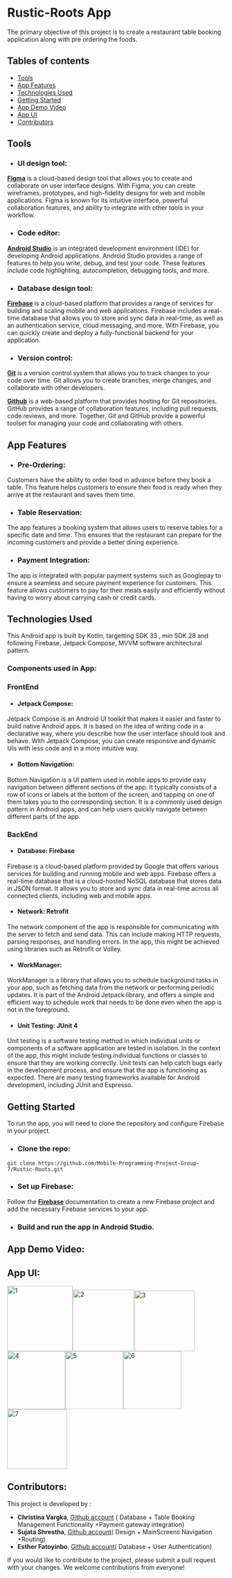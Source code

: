 # Rustic-Roots App
The primary objective of this project is to create a restaurant table booking application along with pre ordering the foods.

## Tables of contents
* [Tools](#tools)
* [App Features](#app-features)
* [Technologies Used](#technologies-used)
* [Getting Started](#getting-started)
* [App Demo Video](#app-demo-video)
* [App UI](#app-ui)
* [Contributors](#contributors)

## Tools
- ### UI design tool: 
[**Figma**](https://www.figma.com/)  is a cloud-based design tool that allows you to create and collaborate on user interface designs. With Figma, you can create wireframes, prototypes, and high-fidelity designs for web and mobile applications. Figma is known for its intuitive interface, powerful collaboration features, and ability to integrate with other tools in your workflow.
- ### Code editor:
[**Android Studio**](https://developer.android.com/studio/) is an integrated development environment (IDE) for developing Android applications. Android Studio provides a range of features to help you write, debug, and test your code. These features include code highlighting, autocompletion, debugging tools, and more.
- ### Database design tool:
[**Firebase**](https://console.firebase.google.com/u/0/) is a cloud-based platform that provides a range of services for building and scaling mobile and web applications. Firebase includes a real-time database that allows you to store and sync data in real-time, as well as an authentication service, cloud messaging, and more. With Firebase, you can quickly create and deploy a fully-functional backend for your application.
- ### Version control:
[**Git**](https://git-scm.com/) is a version control system that allows you to track changes to your code over time. Git allows you to create branches, merge changes, and collaborate with other developers.

[**Github**](https://github.com/) is a web-based platform that provides hosting for Git repositories. GitHub provides a range of collaboration features, including pull requests, code reviews, and more. Together, Git and GitHub provide a powerful toolset for managing your code and collaborating with others.

## App Features
* ### Pre-Ordering:
Customers have the ability to order food in advance before they book a table. This feature helps customers to ensure their food is ready when they arrive at the restaurant and saves them time.

* ### Table Reservation:
The app features a booking system that allows users to reserve tables for a specific date and time. This ensures that the restaurant can prepare for the incoming customers and provide a better dining experience.

* ### Payment Integration:
The app is integrated with popular payment systems such as Googlepay to ensure a seamless and secure payment experience for customers. This feature allows customers to pay for their meals easily and efficiently without having to worry about carrying cash or credit cards.

## Technologies Used
This Android app is built by Kotlin, targetting SDK 33 , min SDK 28 and following  Firebase, Jetpack Compose, MVVM software architectural pattern. 

### Components used in App: 
### FrontEnd
* #### Jetpack Compose:
Jetpack Compose is an Android UI toolkit that makes it easier and faster to build native Android apps. It is based on the idea of writing code in a declarative way, where you describe how the user interface should look and behave. With Jetpack Compose, you can create responsive and dynamic UIs with less code and in a more intuitive way.

* #### Bottom Navigation:
Bottom Navigation is a UI pattern used in mobile apps to provide easy navigation between different sections of the app. It typically consists of a row of icons or labels at the bottom of the screen, and tapping on one of them takes you to the corresponding section. It is a commonly used design pattern in Android apps, and can help users quickly navigate between different parts of the app.

### BackEnd
* #### Database: Firebase
Firebase is a cloud-based platform provided by Google that offers various services for building and running mobile and web apps. Firebase offers a real-time database that is a cloud-hosted NoSQL database that stores data in JSON format. It allows you to store and sync data in real-time across all connected clients, including web and mobile apps.

* #### Network: Retrofit
The network component of the app is responsible for communicating with the server to fetch and send data. This can include making HTTP requests, parsing responses, and handling errors. In the app, this might be achieved using libraries such as Retrofit or Volley.

* #### WorkManager:
WorkManager is a library that allows you to schedule background tasks in your app, such as fetching data from the network or performing periodic updates. It is part of the Android Jetpack library, and offers a simple and efficient way to schedule work that needs to be done even when the app is not in the foreground.

* #### Unit Testing: JUnit 4
Unit testing is a software testing method in which individual units or components of a software application are tested in isolation. In the context of the app, this might include testing individual functions or classes to ensure that they are working correctly. Unit tests can help catch bugs early in the development process, and ensure that the app is functioning as expected. There are many testing frameworks available for Android development, including JUnit and Espresso.

## Getting Started
To run the app, you will need to clone the repository and configure Firebase in your project.
* ### Clone the repo:
```
git clone https://github.com/Mobile-Programming-Project-Group-7/Rustic-Roots.git
```
* ### Set up Firebase:
Follow the [**Firebase**](https://console.firebase.google.com/u/0/) documentation to create a new Firebase project and add the necessary Firebase services to your app.
* ### Build and run the app in Android Studio.
## App Demo Video: 
## App UI:
<img width="151" alt="1" src="https://user-images.githubusercontent.com/90723058/235725824-e508a6f7-6786-4cd6-82cc-b8a907540a79.png"><img width="142" alt="2" src="https://user-images.githubusercontent.com/90723058/235725853-238cb802-9eb8-4cbd-bd82-8d59875eba55.png"><img width="140" alt="3" src="https://user-images.githubusercontent.com/90723058/235725870-62a8dedf-65b4-4ab1-874c-96994a2c7b73.png"><img width="134" alt="4" src="https://user-images.githubusercontent.com/90723058/235725897-371ebdfe-85f0-483a-9d38-6b7485d55748.png"><img width="134" alt="5" src="https://user-images.githubusercontent.com/90723058/235725967-ef016adc-9f5b-4586-bdaa-ed3267f573fb.png"><img width="134" alt="6" src="https://user-images.githubusercontent.com/90723058/235779410-0d9db301-f3e6-4f7b-b834-d5b7f4fc66da.png"><img width="138" alt="7" src="https://user-images.githubusercontent.com/90723058/235725990-1f312a8a-f574-4719-b62f-f216966440f3.png">







## Contributors:
This project is developed by :
- **Christina Vargka**, [Github account](https://github.com/ChrisVar95) ( Database + Table Booking Management Functionality +Payment gateway integration)
- **Sujata Shrestha**, [Github account](https://github.com/sujata054)( Design + MainScreens Navigation +Routing)
- **Esther Fatoyinbo**, [Github account](https://github.com/bebesf)( Database + User Authentication)

If you would like to contribute to the project, please submit a pull request with your changes.
We welcome contributions from everyone!
